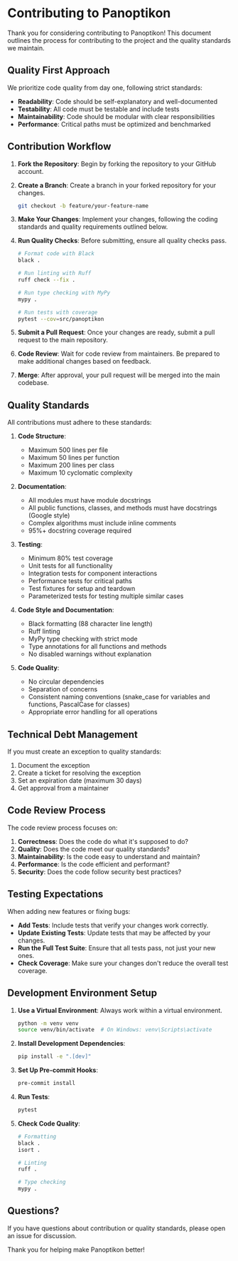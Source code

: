 # Contributing to Panoptikon

Thank you for considering contributing to Panoptikon! This document outlines the process for contributing to the project and the quality standards we maintain.

## Quality First Approach

We prioritize code quality from day one, following strict standards:

- **Readability**: Code should be self-explanatory and well-documented
- **Testability**: All code must be testable and include tests
- **Maintainability**: Code should be modular with clear responsibilities
- **Performance**: Critical paths must be optimized and benchmarked

## Contribution Workflow

1. **Fork the Repository**: Begin by forking the repository to your GitHub account.

2. **Create a Branch**: Create a branch in your forked repository for your changes.
   ```bash
   git checkout -b feature/your-feature-name
   ```

3. **Make Your Changes**: Implement your changes, following the coding standards and quality requirements outlined below.

4. **Run Quality Checks**: Before submitting, ensure all quality checks pass.
   ```bash
   # Format code with Black
   black .
   
   # Run linting with Ruff
   ruff check --fix .
   
   # Run type checking with MyPy
   mypy .
   
   # Run tests with coverage
   pytest --cov=src/panoptikon
   ```

5. **Submit a Pull Request**: Once your changes are ready, submit a pull request to the main repository.

6. **Code Review**: Wait for code review from maintainers. Be prepared to make additional changes based on feedback.

7. **Merge**: After approval, your pull request will be merged into the main codebase.

## Quality Standards

All contributions must adhere to these standards:

1. **Code Structure**:
   - Maximum 500 lines per file
   - Maximum 50 lines per function
   - Maximum 200 lines per class
   - Maximum 10 cyclomatic complexity

2. **Documentation**:
   - All modules must have module docstrings
   - All public functions, classes, and methods must have docstrings (Google style)
   - Complex algorithms must include inline comments
   - 95%+ docstring coverage required

3. **Testing**:
   - Minimum 80% test coverage
   - Unit tests for all functionality
   - Integration tests for component interactions
   - Performance tests for critical paths
   - Test fixtures for setup and teardown
   - Parameterized tests for testing multiple similar cases

4. **Code Style and Documentation**:
   - Black formatting (88 character line length)
   - Ruff linting
   - MyPy type checking with strict mode
   - Type annotations for all functions and methods
   - No disabled warnings without explanation

5. **Code Quality**:
   - No circular dependencies
   - Separation of concerns
   - Consistent naming conventions (snake_case for variables and functions, PascalCase for classes)
   - Appropriate error handling for all operations

## Technical Debt Management

If you must create an exception to quality standards:

1. Document the exception
2. Create a ticket for resolving the exception
3. Set an expiration date (maximum 30 days)
4. Get approval from a maintainer

## Code Review Process

The code review process focuses on:

1. **Correctness**: Does the code do what it's supposed to do?
2. **Quality**: Does the code meet our quality standards?
3. **Maintainability**: Is the code easy to understand and maintain?
4. **Performance**: Is the code efficient and performant?
5. **Security**: Does the code follow security best practices?

## Testing Expectations

When adding new features or fixing bugs:

- **Add Tests**: Include tests that verify your changes work correctly.
- **Update Existing Tests**: Update tests that may be affected by your changes.
- **Run the Full Test Suite**: Ensure that all tests pass, not just your new ones.
- **Check Coverage**: Make sure your changes don't reduce the overall test coverage.

## Development Environment Setup

1. **Use a Virtual Environment**: Always work within a virtual environment.
   ```bash
   python -m venv venv
   source venv/bin/activate  # On Windows: venv\Scripts\activate
   ```

2. **Install Development Dependencies**:
   ```bash
   pip install -e ".[dev]"
   ```

3. **Set Up Pre-commit Hooks**:
   ```bash
   pre-commit install
   ```

4. **Run Tests**:
   ```bash
   pytest
   ```

5. **Check Code Quality**:
   ```bash
   # Formatting
   black .
   isort .
   
   # Linting
   ruff .
   
   # Type checking
   mypy .
   ```

## Questions?

If you have questions about contribution or quality standards, please open an issue for discussion.

Thank you for helping make Panoptikon better! 